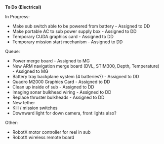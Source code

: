**To Do (Electrical)**

In Progress:

* Make sub switch able to be powered from battery - Assigned to DD
* Make portable AC to sub power supply box - Assigned to DD
* Temporary CUDA graphics card - Assigned to DD
* Temporary mission start mechanism - Assigned to DD

Queue:

* Power merge board - Assigned to MG
* New ARM navigation merge board (DVL, STIM300, Depth, Temperature) - Assigned to MG
* Battery tray backplane system (4 batteries?) - Assigned to DD
* Quadro M2000 Graphics Card - Assigned to DD
* Clean up inside of sub - Assigned to DD
* Imaging sonar bulkhead wiring - Assigned to DD
* Replace thruster bulkheads - Assigned to DD
* New tether
* Kill / mission switches
* Downward light for down camera, front lights also?

Other:

* RobotX motor controller for reel in sub
* RobotX wireless remote board